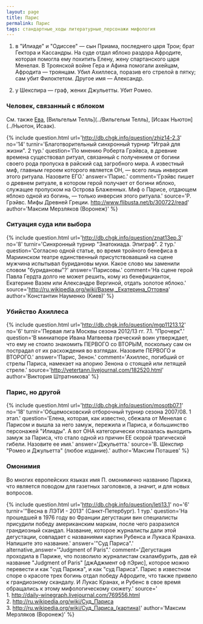 ```yaml
---
layout: page
title: Парис
permalink: Парис
tags: стандартные_ходы литературные_персонажи мифология
---
```

1) в "Илиаде" и "Одиссее" — сын Приама, последнего царя Трои; брат Гектора и Кассандры. На суде отдал яблоко раздора Афродите, которая помогла ему похитить Елену, жену спартанского царя Менелая. В Троянской войне Гера и Афина помогали ахейцам, Афродита — троянцам. Убил Ахиллеса, поразив его стрелой в пятку; сам убит Филоктетом. Другое имя — Александр.

2) у Шекспира — граф, жених Джульетты. Убит Ромео.

### Человек, связанный с яблоком 
См. также [Ева](../Ева), [Вильгельм Телль](../Вильгельм Телль), [Исаак Ньютон](../Ньютон, Исаак).

{% include question.html
url='http://db.chgk.info/question/zhiz14-2.3'
no='14'
turnir='Благотворительный синхронный турнир "Играй для жизни". 2 тур.'
question='По мнению Роберта Грэйвса, в древние времена существовал ритуал, связанный с получением от богини своего рода пропуска в райский сад загробного мира. А известный миф, главным героем которого является ОН, — всего лишь инверсия этого ритуала. Назовите ЕГО.'
answer='Парис.'
comment='Грэйвс пишет о древнем ритуале, в котором герой получает от богини яблоко, служащее пропуском на Острова Блаженных. Миф о Парисе, отдающем яблоко одной из богинь, — только инверсия этого ритуала.'
source='Р. Грэйвс. Мифы Древней Греции. http://www.flibusta.net/b/300722/read'
author='Максим Мерзляков (Воронеж)'
 %}

### Ситуация суда или выбора 

{% include question.html
url='http://db.chgk.info/question/znat13ep.3'
no='8'
turnir='Синхронный турнир "Знатокиада. Эпиграф". 2 тур.'
question='Согласно одной статье, во время тройного бенефиса в Мариинском театре единственный присутствовавший на сцене мужчина испытывал буридановы муки. Какое слово мы заменили словом "буридановы"?'
answer='Парисовы.'
comment='На сцене герой Павла Гердта долго не может решить, кому из бенефицианток, Екатерине Вазем или Александре Вергиной, отдать золотое яблоко.'
source='http://ru.wikipedia.org/wiki/Вазем,_Екатерина_Оттовна'
author='Константин Науменко (Киев)'
 %}

### Убийство Ахиллеса 

{% include question.html
url='http://db.chgk.info/question/mgp11213.12'
no='6'
turnir='Первая лига Москвы сезона 2012/13 гг. 7.1. "Прочерк".'
question='В миниатюре Ивана Матвеева греческий воин утверждает, что ему не стоило знакомить ПЕРВОГО со ВТОРЫМ, поскольку сам он пострадал от их расхождения во взглядах. Назовите ПЕРВОГО и ВТОРОГО.'
answer='Парис, Зенон.'
comment='Ахиллес, погибший от стрелы Париса, намекает на апорию Зенона о стоящей или летящей стреле.'
source='http://vetertann.livejournal.com/182520.html'
author='Виктория Штратникова'
 %}

### Парис, но другой 

{% include question.html
url='http://db.chgk.info/question/mosotb07.1'
no='18'
turnir='Общемосковский отборочный турнир сезона 2007/08. 1 этап.'
question='Елена, которая, как известно, сбежала от Менелая с Парисом и вышла за него замуж, пережила и Париса, и большинство персонажей "Илиады". А вот ОНА категорически отказалась выходить замуж за Париса, что стало одной из причин ЕЕ скорой трагической гибели. Назовите ее имя.'
answer='Джульетта.'
source='В. Шекспир "Ромео и Джульетта" (любое издание).'
author='Максим Поташев'
 %}

### Омонимия 
Во многих европейских языках имя П. омонимично названию Парижа, что является поводом для газетных заголовков, а значит, и для новых вопросов.

{% include question.html
url='http://db.chgk.info/question/leti13.1'
no='6'
turnir='"Весна в ЛЭТИ - 2013" (Санкт-Петербург). 1 тур.'
question='На прошедшей в 1976 году во Франции дегустации вин специалисты присудили победу американским маркам, после чего разразился грандиозный скандал. Название, которое журналисты дали этой дегустации, совпадает с названиями картин Рубенса и Лукаса Кранаха. Напишите это название.'
answer='"Суд Париса".'
alternative_answer='"Judgment of Paris".'
comment='Дегустация проходила в Париже, что позволило журналистам скаламбурить, дав ей название "Judgment of Paris" [джАджмент оф пЭрис], которое можно перевести и как "суд Парижа", и как "суд Париса". Парис в известном споре о красоте трех богинь отдал победу Афродите, что также привело к грандиозному скандалу. И Лукас Кранах, и Рубенс в свое время обращались к этому мифологическому сюжету.'
source='<br>1. http://daily-winegraph.livejournal.com/769556.html 
    <br>2. http://ru.wikipedia.org/wiki/Суд_Париса 
    <br>3. http://ru.wikipedia.org/wiki/Суд_Париса_(картина)'
author='Максим Мерзляков (Воронеж)'
 %}

  